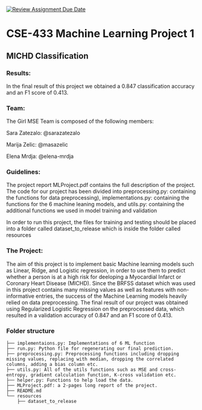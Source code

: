 [![Review Assignment Due Date](https://classroom.github.com/assets/deadline-readme-button-24ddc0f5d75046c5622901739e7c5dd533143b0c8e959d652212380cedb1ea36.svg)](https://classroom.github.com/a/U9FTc9i_)

# CSE-433 Machine Learning Project 1 
## MICHD Classification 
### Results: 
In the final result of this project we obtained a 0.847 classification accuracy and an F1 score of 0.413. 
### Team:
The Girl MSE Team is composed of the following members:

Sara Zatezalo: @sarazatezalo

Marija Zelic: @masazelic

Elena Mrdja: @elena-mrdja

### Guidelines:

The project report MLProject.pdf contains the full description of the project. The code for our project has been divided into preprocessing.py: containing the functions for data preprocessing), implementations.py: containing the functions for the 6 machine leaning models, and utils.py: containing the additional functions we used in model training and validation

In order to run this project, the files for training and testing should be placed into a folder called dataset_to_release which is inside the folder called resources 

### The Project:
The aim of this project is to implement basic Machine learning models such as Linear, Ridge, and Logistic regression, in order to use them to predict whether a person is at a high risk for deeloping a Myocardial Infarct or Coronary Heart Disease (MICHD). Since the BRFSS dataset which was used in this project contains many missing values as well as features with non-informative entries, the success of the Machine Learning models heavily relied on data preprocessing. The final result of our project was obtained using Regularized Logistic Regression on the preprocessed data, which resulted in a validation accuracy of 0.847 and an F1 score of 0.413.

### Folder structure
```
├── implementaions.py: Implementations of 6 ML function
├── run.py: Python file for regenerating our final prediction.
├── preprocessing.py: Preprocessing functions including dropping missing values, replacing with median, dropping the correlated columns, adding a bias column etc.
├── utils.py: All of the utils functions such as MSE and cross-entropy, gradient calculation function, K-cross validation etc.
├── helper.py: Functions to help load the data.
├── MLProject.pdf: a 2-pages long report of the project.
├── README.md
└── resources
    ├── dataset_to_release
```

